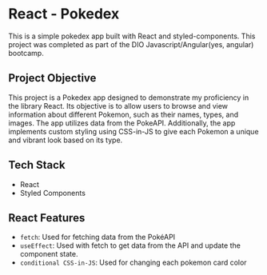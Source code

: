 # React - Pokedex

This is a simple pokedex app built with React and styled-components. This project was completed as part of the DIO Javascript/Angular(yes, angular) bootcamp.


## Project Objective

This project is a Pokedex app designed to demonstrate my proficiency in the library React. Its objective is to allow users to browse and view information about different Pokemon, such as their names, types, and images. The app utilizes data from the PokeAPI. Additionally, the app implements custom styling using CSS-in-JS to give each Pokemon a unique and vibrant look based on its type.
## Tech Stack

- React
- Styled Components


## React Features

- `fetch`: Used for fetching data from the PokéAPI
- `useEffect`: Used with fetch to get data from the API and update the component state.
- `conditional CSS-in-JS`: Used for changing each pokemon card color

